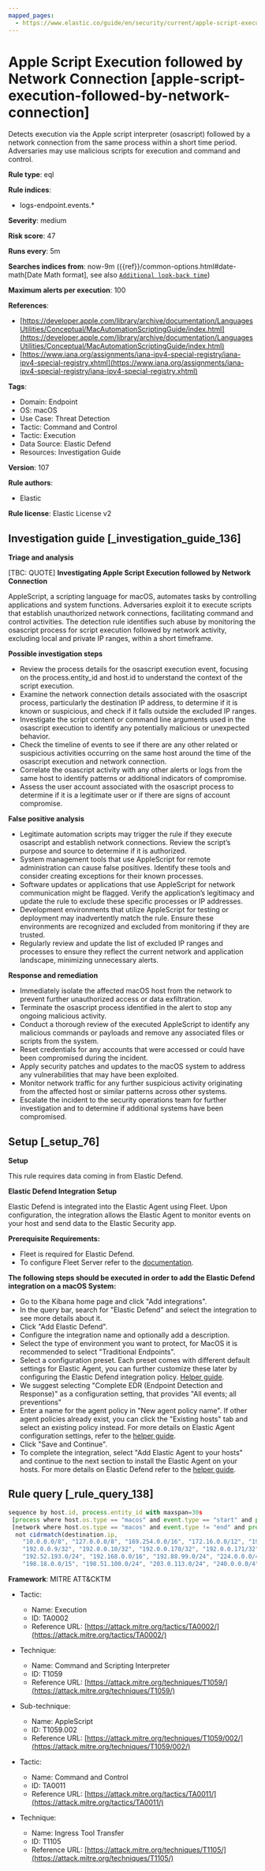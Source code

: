 ```yaml
---
mapped_pages:
  - https://www.elastic.co/guide/en/security/current/apple-script-execution-followed-by-network-connection.html
---
```


# Apple Script Execution followed by Network Connection [apple-script-execution-followed-by-network-connection]

Detects execution via the Apple script interpreter (osascript) followed by a network connection from the same process within a short time period. Adversaries may use malicious scripts for execution and command and control.

**Rule type**: eql

**Rule indices**:

* logs-endpoint.events.*

**Severity**: medium

**Risk score**: 47

**Runs every**: 5m

**Searches indices from**: now-9m ({{ref}}/common-options.html#date-math[Date Math format], see also [`Additional look-back time`](docs-content://solutions/security/detect-and-alert/create-detection-rule.md#rule-schedule))

**Maximum alerts per execution**: 100

**References**:

* [https://developer.apple.com/library/archive/documentation/LanguagesUtilities/Conceptual/MacAutomationScriptingGuide/index.html](https://developer.apple.com/library/archive/documentation/LanguagesUtilities/Conceptual/MacAutomationScriptingGuide/index.html)
* [https://www.iana.org/assignments/iana-ipv4-special-registry/iana-ipv4-special-registry.xhtml](https://www.iana.org/assignments/iana-ipv4-special-registry/iana-ipv4-special-registry.xhtml)

**Tags**:

* Domain: Endpoint
* OS: macOS
* Use Case: Threat Detection
* Tactic: Command and Control
* Tactic: Execution
* Data Source: Elastic Defend
* Resources: Investigation Guide

**Version**: 107

**Rule authors**:

* Elastic

**Rule license**: Elastic License v2

## Investigation guide [_investigation_guide_136]

**Triage and analysis**

[TBC: QUOTE]
**Investigating Apple Script Execution followed by Network Connection**

AppleScript, a scripting language for macOS, automates tasks by controlling applications and system functions. Adversaries exploit it to execute scripts that establish unauthorized network connections, facilitating command and control activities. The detection rule identifies such abuse by monitoring the osascript process for script execution followed by network activity, excluding local and private IP ranges, within a short timeframe.

**Possible investigation steps**

* Review the process details for the osascript execution event, focusing on the process.entity_id and host.id to understand the context of the script execution.
* Examine the network connection details associated with the osascript process, particularly the destination IP address, to determine if it is known or suspicious, and check if it falls outside the excluded IP ranges.
* Investigate the script content or command line arguments used in the osascript execution to identify any potentially malicious or unexpected behavior.
* Check the timeline of events to see if there are any other related or suspicious activities occurring on the same host around the time of the osascript execution and network connection.
* Correlate the osascript activity with any other alerts or logs from the same host to identify patterns or additional indicators of compromise.
* Assess the user account associated with the osascript process to determine if it is a legitimate user or if there are signs of account compromise.

**False positive analysis**

* Legitimate automation scripts may trigger the rule if they execute osascript and establish network connections. Review the script’s purpose and source to determine if it is authorized.
* System management tools that use AppleScript for remote administration can cause false positives. Identify these tools and consider creating exceptions for their known processes.
* Software updates or applications that use AppleScript for network communication might be flagged. Verify the application’s legitimacy and update the rule to exclude these specific processes or IP addresses.
* Development environments that utilize AppleScript for testing or deployment may inadvertently match the rule. Ensure these environments are recognized and excluded from monitoring if they are trusted.
* Regularly review and update the list of excluded IP ranges and processes to ensure they reflect the current network and application landscape, minimizing unnecessary alerts.

**Response and remediation**

* Immediately isolate the affected macOS host from the network to prevent further unauthorized access or data exfiltration.
* Terminate the osascript process identified in the alert to stop any ongoing malicious activity.
* Conduct a thorough review of the executed AppleScript to identify any malicious commands or payloads and remove any associated files or scripts from the system.
* Reset credentials for any accounts that were accessed or could have been compromised during the incident.
* Apply security patches and updates to the macOS system to address any vulnerabilities that may have been exploited.
* Monitor network traffic for any further suspicious activity originating from the affected host or similar patterns across other systems.
* Escalate the incident to the security operations team for further investigation and to determine if additional systems have been compromised.


## Setup [_setup_76]

**Setup**

This rule requires data coming in from Elastic Defend.

**Elastic Defend Integration Setup**

Elastic Defend is integrated into the Elastic Agent using Fleet. Upon configuration, the integration allows the Elastic Agent to monitor events on your host and send data to the Elastic Security app.

**Prerequisite Requirements:**

* Fleet is required for Elastic Defend.
* To configure Fleet Server refer to the [documentation](docs-content://reference/ingestion-tools/fleet/fleet-server.md).

**The following steps should be executed in order to add the Elastic Defend integration on a macOS System:**

* Go to the Kibana home page and click "Add integrations".
* In the query bar, search for "Elastic Defend" and select the integration to see more details about it.
* Click "Add Elastic Defend".
* Configure the integration name and optionally add a description.
* Select the type of environment you want to protect, for MacOS it is recommended to select "Traditional Endpoints".
* Select a configuration preset. Each preset comes with different default settings for Elastic Agent, you can further customize these later by configuring the Elastic Defend integration policy. [Helper guide](docs-content://solutions/security/configure-elastic-defend/configure-an-integration-policy-for-elastic-defend.md).
* We suggest selecting "Complete EDR (Endpoint Detection and Response)" as a configuration setting, that provides "All events; all preventions"
* Enter a name for the agent policy in "New agent policy name". If other agent policies already exist, you can click the "Existing hosts" tab and select an existing policy instead. For more details on Elastic Agent configuration settings, refer to the [helper guide](docs-content://reference/ingestion-tools/fleet/agent-policy.md).
* Click "Save and Continue".
* To complete the integration, select "Add Elastic Agent to your hosts" and continue to the next section to install the Elastic Agent on your hosts. For more details on Elastic Defend refer to the [helper guide](docs-content://solutions/security/configure-elastic-defend/install-elastic-defend.md).


## Rule query [_rule_query_138]

```js
sequence by host.id, process.entity_id with maxspan=30s
 [process where host.os.type == "macos" and event.type == "start" and process.name == "osascript"]
 [network where host.os.type == "macos" and event.type != "end" and process.name == "osascript" and destination.ip != "::1" and
  not cidrmatch(destination.ip,
    "10.0.0.0/8", "127.0.0.0/8", "169.254.0.0/16", "172.16.0.0/12", "192.0.0.0/24", "192.0.0.0/29", "192.0.0.8/32",
    "192.0.0.9/32", "192.0.0.10/32", "192.0.0.170/32", "192.0.0.171/32", "192.0.2.0/24", "192.31.196.0/24",
    "192.52.193.0/24", "192.168.0.0/16", "192.88.99.0/24", "224.0.0.0/4", "100.64.0.0/10", "192.175.48.0/24",
    "198.18.0.0/15", "198.51.100.0/24", "203.0.113.0/24", "240.0.0.0/4", "::1", "FE80::/10", "FF00::/8")]
```

**Framework**: MITRE ATT&CKTM

* Tactic:

    * Name: Execution
    * ID: TA0002
    * Reference URL: [https://attack.mitre.org/tactics/TA0002/](https://attack.mitre.org/tactics/TA0002/)

* Technique:

    * Name: Command and Scripting Interpreter
    * ID: T1059
    * Reference URL: [https://attack.mitre.org/techniques/T1059/](https://attack.mitre.org/techniques/T1059/)

* Sub-technique:

    * Name: AppleScript
    * ID: T1059.002
    * Reference URL: [https://attack.mitre.org/techniques/T1059/002/](https://attack.mitre.org/techniques/T1059/002/)

* Tactic:

    * Name: Command and Control
    * ID: TA0011
    * Reference URL: [https://attack.mitre.org/tactics/TA0011/](https://attack.mitre.org/tactics/TA0011/)

* Technique:

    * Name: Ingress Tool Transfer
    * ID: T1105
    * Reference URL: [https://attack.mitre.org/techniques/T1105/](https://attack.mitre.org/techniques/T1105/)



